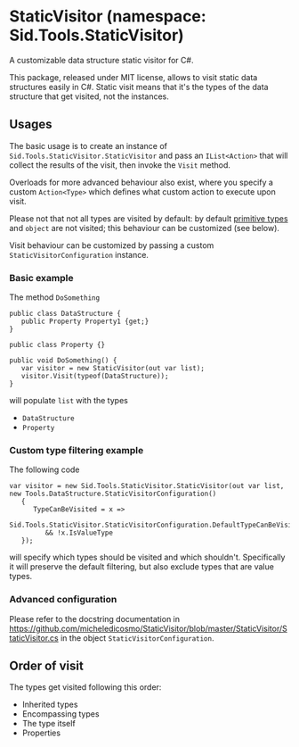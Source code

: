 # StaticVisitor (namespace: Sid.Tools.StaticVisitor)
A customizable data structure static visitor for C#.

This package, released under MIT license, allows to visit static data structures easily in C#. Static visit means that it's the types of the data structure that get visited, not the instances.

## Usages
The basic usage is to create an instance of `Sid.Tools.StaticVisitor.StaticVisitor` and pass an `IList<Action>` that will collect the results of the visit, then invoke the `Visit` method.

Overloads for more advanced behaviour also exist, where you specify a custom `Action<Type>` which defines what custom action to execute upon visit.

Please not that not all types are visited by default: by default [primitive types](https://docs.microsoft.com/en-us/dotnet/api/system.type.isprimitive) and `object` are not visited; this behaviour can be customized (see below).

Visit behaviour can be customized by passing a custom `StaticVisitorConfiguration` instance.

### Basic example
The method `DoSomething`
```
public class DataStructure {
   public Property Property1 {get;}
}

public class Property {}

public void DoSomething() {
   var visitor = new StaticVisitor(out var list);
   visitor.Visit(typeof(DataStructure));
}
```
will populate `list` with the types
- `DataStructure`
- `Property`

### Custom type filtering example
The following code
```
var visitor = new Sid.Tools.StaticVisitor.StaticVisitor(out var list, new Tools.DataStructure.StaticVisitorConfiguration()
   {
      TypeCanBeVisited = x =>
         Sid.Tools.StaticVisitor.StaticVisitorConfiguration.DefaultTypeCanBeVisited(x)
         && !x.IsValueType
   });
```
will specify which types should be visited and which shouldn't.
Specifically it will preserve the default filtering, but also exclude types that are value types.

### Advanced configuration
Please refer to the docstring documentation in https://github.com/micheledicosmo/StaticVisitor/blob/master/StaticVisitor/StaticVisitor.cs in the object `StaticVisitorConfiguration`.


## Order of visit
The types get visited following this order:
- Inherited types
- Encompassing types
- The type itself
- Properties
